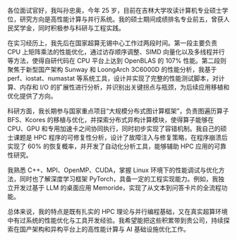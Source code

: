 各位面试官好，我叫孙忠奥，今年 25 岁，目前在吉林大学攻读计算机专业硕士学位，研究方向是高性能计算与并行系统。我的硕士期间成绩排名专业前五，曾获人民奖学金，同时积极参与科研与工程实践。

在实习经历上，我先后在国家超算无锡中心工作过两段时间。第一段主要负责 CPU 上矩阵乘法的性能优化，通过访存顺序调整、SIMD 向量化以及多线程并行等方法，使得自研代码在 CPU 平台上达到 OpenBLAS 的 107% 性能。第二段则聚焦于新型国产架构 Sunway 和 LoongArch 3C6000D 的性能分析，我基于 perf、iostat、numastat 等系统工具，设计并实现了完整的性能测试脚本，对计算、内存和 I/O 的扩展性进行分析，并识别出关键拐点与瓶颈，为后续应用移植和优化提供了方向。

科研方面，我长期参与国家重点项目“大规模分布式图计算框架”，负责图遍历算子 BFS、Kcores 的移植与优化，并探索分布式异构计算模块，使得算子能够在 CPU、GPU 和专用加速卡之间协同执行，同时初步实现了容错机制。我自己的硕士课题是 HPC 程序的可修复性分析，设计了故障注入与修复策略，在程序崩溃后实现了 60% 的恢复概率，并开发了自动化分析工具，能够辅助 HPC 应用的可靠性研究。

我熟悉 C++、MPI、OpenMP、CUDA，掌握 Linux 环境下的性能调试与优化方法，同时也了解深度学习框架 PyTorch，具备一定的工程实现能力。例如，我独立开发过基于 LLM 的桌面应用 Memoride，实现了从文本到问答卡片的全流程功能。

总体来说，我的特点是既有扎实的 HPC 理论与并行编程基础，又在真实超算环境中有过系统的性能优化与工具开发经验。我希望能把这些积累带到贵公司，持续探索在国产架构和异构平台上的高性能计算与 AI 基础设施优化工作。